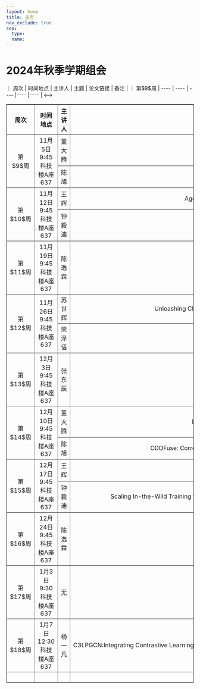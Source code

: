 ```yaml
---
layout: home
title: 主页
nav_exclude: true
seo:
  type: 
  name: 
---
```


# 2024年秋季学期组会

<!-->｜ 周次  | 时间地点 |  主讲人  |  主题  |  论文链接  |  备注  |
｜ 第$9$周  | ----  | ----  | ----  |----  |----  |
<-->
<table border="1">
  <tr>
    <th style="text-align:center;">周次</th>
    <th>时间地点</th>
    <th>主讲人</th>
    <th>主题</th>
    <th>论文链接</th>
    <th>备注</th>
  </tr>
  <tr>
    <td style="text-align:center;" rowspan="2">第$9$周</td>
    <td style="text-align:center" rowspan="2">11月5日9:45<br>科技楼A座637</td>
    <td style="text-align:center;">董大腾</td>
    <td style="text-align:center; white-space: nowrap">神经退化表示学习用于全合一图像恢复</td>
    <td style="text-align:center; white-space: nowrap"><a href="https://ieeexplore.ieee.org/document/10680296" target= "_blank"> Neural Degradation Representation Learning for All-in-One Image Restoration </a></td>
    <td style="text-align:center;" rowspan="2"><a href="https://basics.sjtu.edu.cn/~yangqizhe/pdf/group/2024FALL/semin9-ddt-1105.pptx" target= "_blank"> Slides By 董大腾 </a></td>
  </tr>
  <tr>
    <td style="text-align:center;">陈旭</td>
      <td style="text-align:center; white-space: nowrap">CLIPTrans：使用预训练模型传递视觉知识用于多模态机器翻译</td>
    <td style="text-align:center; white-space: nowrap"><a href="https://openaccess.thecvf.com//content/ICCV2023/html/Gupta_CLIPTrans_Transferring_Visual_Knowledge_with_Pre-trained_Models_for_Multimodal_Machine_ICCV_2023_paper.html" target= "_blank" >CLIPTrans: Transferring Visual Knowledge with Pre-trained Models for Multimodal Machine Translation
</a></td>
  </tr>
   <tr>
    <td style="text-align:center;" rowspan="2">第$10$周</td>
    <td style="text-align:center" rowspan="2">11月12日9:45<br>科技楼A座637</td>
    <td style="text-align:center;">王辉</td>
    <td style="text-align:center; white-space: nowrap">Agent-Pro: Learning to Evolve via Policy-Level Reflection and
Optimization</td>
    <td style="text-align:center;"><a href="https://aclanthology.org/2024.acl-long.292/" target= "_blank"> Agent-Pro: Learning to Evolve via Policy-Level Reflection and
Optimization </a></td>
    <td style="text-align:center;" rowspan="2"></td>
  </tr>
  <tr>
    <td style="text-align:center;">钟毅迪</td>
    <td style="text-align:center; white-space: nowrap">Rich Human Feedback for Text-to-Image Generation</td>
    <td style="text-align:center;"><a href="https://openaccess.thecvf.com/content/CVPR2024/html/Liang_Rich_Human_Feedback_for_Text-to-Image_Generation_CVPR_2024_paper.html" target= "_blank"> Rich Human Feedback for Text-to-Image Generation </a></td>
  </tr>
   <tr>
    <td style="text-align:center;" rowspan="2">第$11$周</td>
    <td style="text-align:center" rowspan="2">11月19日9:45<br>科技楼A座637</td>
    <td style="text-align:center" rowspan="2">陈逸霖</td>
    <td style="text-align:center; white-space: nowrap" rowspan="2">Omni-Kernel Network for Image Restoration</td>
    <td style="text-align:center;" rowspan="2"><a href="https://ojs.aaai.org/index.php/AAAI/article/view/27907" target= "_blank"> Omni-Kernel Network for Image Restoration </a></td>
    <td style="text-align:center;" rowspan="2"><a href="https://basics.sjtu.edu.cn/~yangqizhe/pdf/group/2024FALL/semin11-cyl-1119.pptx" target= "_blank"> Slides By 陈逸霖</a></td>
  </tr>
  <tr>
  </tr>
  <tr>
    <td style="text-align:center;" rowspan="2">第$12$周</td>
    <td style="text-align:center" rowspan="2">11月26日9:45<br>科技楼A座637</td>
    <td style="text-align:center" >苏世辉</td>
    <td style="text-align:center; white-space: nowrap" >Unleashing Channel Potential: Space-Frequency Selection Convolution for SAR Object Detection</td>
    <td style="text-align:center;" ><a href="https://ieeexplore.ieee.org/document/10656163" target= "_blank"> Unleashing Channel Potential: Space-Frequency Selection Convolution for SAR Object Detection </a></td>
    <td style="text-align:center;" rowspan="2"></td>
  </tr>
 <tr>
    <td style="text-align:center;">荣泽语</td>
      <td style="text-align:center; white-space: nowrap">BAL: Balancing Diversity and Novelty for Active Learning</td>
    <td style="text-align:center; white-space: nowrap"><a href="https://ieeexplore.ieee.org/stamp/stamp.jsp?arnumber=10372131" target= "_blank" >BAL: Balancing Diversity and Novelty for Active Learning</a></td>
  </tr>
  <tr>
    <td style="text-align:center;" rowspan="2">第$13$周</td>
    <td style="text-align:center" rowspan="2">12月3日9:45<br>科技楼A座637</td>
    <td style="text-align:center" rowspan="2">张东辰</td>
    <td style="text-align:center; white-space: nowrap" rowspan="2">Image dehazing via self-supervised depth guidance</td>
    <td style="text-align:center;" rowspan="2"><a href="https://www.sciencedirect.com/science/article/abs/pii/S0031320324008021" target= "_blank"> Image dehazing via self-supervised depth guidance </a></td>
    <td style="text-align:center;" rowspan="2"></td>
  </tr>
  <tr>
  </tr>
   <tr>
    <td style="text-align:center;" rowspan="2">第$14$周</td>
    <td style="text-align:center" rowspan="2">12月10日9:45<br>科技楼A座637</td>
    <td style="text-align:center;">董大腾</td>
    <td style="text-align:center; white-space: nowrap">Learning A Sparse Transformer Network for Effective Image Deraining</td>
    <td style="text-align:center; white-space: nowrap"><a href="https://cvpr.thecvf.com/virtual/2023/poster/23196" target= "_blank"> Learning A Sparse Transformer Network for Effective Image Deraining </a></td>
    <td style="text-align:center;" rowspan="2"><a href="https://basics.sjtu.edu.cn/~yangqizhe/pdf/group/semin14-ddt-1210.pptx" target= "_blank"> Slides By 董大腾 </a></td>
  </tr>
  <tr>
    <td style="text-align:center;">陈旭</td>
      <td style="text-align:center; white-space: nowrap">CDDFuse: Correlation-Driven Dual-Branch Feature Decomposition for Multi-Modality Image Fusion</td>
    <td style="text-align:center; white-space: nowrap"><a href=" https://ieeexplore.ieee.org/document/10203571" target= "_blank" >CDDFuse: Correlation-Driven Dual-Branch Feature Decomposition for Multi-Modality Image Fusion</a></td>
  </tr>
   <tr>
    <td style="text-align:center;" rowspan="2">第$15$周</td>
    <td style="text-align:center" rowspan="2">12月17日9:45<br>科技楼A座637</td>
    <td style="text-align:center;">王辉</td>
    <td style="text-align:center; white-space: nowrap">ExpeL: LLM Agents Are Experiential Learners</td>
    <td style="text-align:center;"><a href="https://arxiv.org/abs/2308.10144" target= "_blank"> ExpeL: LLM Agents Are Experiential Learners </a></td>
    <td style="text-align:center;" rowspan="2"><a href="https://basics.sjtu.edu.cn/~yangqizhe/pdf/group/2024FALL/semin15-wh-1217.pptx" target= "_blank"> Slides By 王辉 </a></td>
  </tr>
  <tr>
    <td style="text-align:center;">钟毅迪</td>
    <td style="text-align:center; white-space: nowrap">Scaling In-the-Wild Training for Diffusion-based Illumination Harmonization and Editing by Imposing Consistent Light Transport</td>
    <td style="text-align:center;"><a href="https://openreview.net/pdf?id=u1cQYxRI1H" target= "_blank"> Scaling In-the-Wild Training for Diffusion-based Illumination Harmonization and Editing by Imposing Consistent Light Transport </a></td>
  </tr>
   <tr>
    <td style="text-align:center;" rowspan="2">第$16$周</td>
    <td style="text-align:center" rowspan="2">12月24日9:45<br>科技楼A座637</td>
    <td style="text-align:center" rowspan="2">陈逸霖</td>
    <td style="text-align:center; white-space: nowrap" rowspan="2">Residual Deformable Convolution for better image de-weathering</td>
    <td style="text-align:center;" rowspan="2"><a href="https://www.sciencedirect.com/science/article/pii/S0031320323007902" target= "_blank"> Residual Deformable Convolution for better image de-weathering </a></td>
    <td style="text-align:center;" rowspan="2"><a href="https://basics.sjtu.edu.cn/~yangqizhe/pdf/group/2024FALL/semin16-cyl-1224.pptx" target= "_blank"> Slides By 陈逸霖 </a></td>
  </tr>
  <tr>
  </tr>
   <tr>
    <td style="text-align:center;" rowspan="2">第$17$周</td>
    <td style="text-align:center" rowspan="2">1月3日9:30<br>科技楼A座637</td>
    <td style="text-align:center" rowspan="2">无</td>
    <td style="text-align:center; white-space: nowrap" rowspan="2">学生近期工作汇报</td>
    <td style="text-align:center;" rowspan="2"></td>
    <td style="text-align:center;" rowspan="2"></td>
  </tr>
  <tr>
  </tr>
     <tr>
    <td style="text-align:center;" rowspan="2">第$18$周</td>
    <td style="text-align:center" rowspan="2">1月7日12:30<br>科技楼A座637</td>
    <td style="text-align:center" rowspan="2">杨一凡</td>
    <td style="text-align:center; white-space: nowrap" rowspan="2">C3LPGCN:Integrating Contrastive Learning and Cooperative Learning with Prompt into Graph Convolutional Network for Aspect-based Sentiment Analysis</td>
    <td style="text-align:center;" rowspan="2"><a href="https://aclanthology.org/2024.findings-naacl.205/" target= "_blank"> C3LPGCN:Integrating Contrastive Learning and Cooperative Learning with Prompt into Graph Convolutional Network for Aspect-based Sentiment Analysis </a></td>
    <td style="text-align:center;" rowspan="2"><a href="https://basics.sjtu.edu.cn/~yangqizhe/pdf/group/2024FALL/semin18-yyf-0107.pptx" target= "_blank"> Slides By 杨一凡 </a></td>
  </tr>
  <tr>
  </tr>
   <tr>
    <td style="text-align:center;" rowspan="2"></td>
    <td style="text-align:center;" rowspan="2"></td>
    <td style="text-align:center;" rowspan="2"></td>
    <td style="text-align:center;" rowspan="2"></td>
    <td style="text-align:center;" rowspan="2">&ensp;&ensp;&ensp;&ensp;&ensp;&ensp;&ensp;&ensp;&ensp;&ensp;&ensp;&ensp;&ensp;&ensp;&ensp;&ensp;&ensp;&ensp;&ensp;&ensp;&ensp;&ensp;&ensp;&ensp;&ensp;&ensp;&ensp;&ensp;&ensp;&ensp;&ensp;&ensp;&ensp;&ensp;&ensp;&ensp;&ensp;&ensp;&ensp;&ensp;&ensp;&ensp;&ensp;&ensp;&ensp;&ensp;&ensp;&ensp;&ensp;&ensp;&ensp;&ensp;&ensp;&ensp;&ensp;&ensp;&ensp;&ensp;&ensp;&ensp;&ensp;&ensp;&ensp;&ensp;&ensp;&ensp;</td>
    <td style="text-align:center;" rowspan="2">&ensp;&ensp;&ensp;&ensp;&ensp;&ensp;&ensp;&ensp;&ensp;&ensp;&ensp;&ensp;&ensp;&ensp;&ensp;&ensp;&ensp;</td>
  </tr>
</table>

